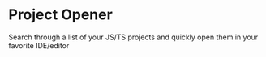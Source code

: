 # Project Opener

Search through a list of your JS/TS projects and quickly open them in your
favorite IDE/editor

